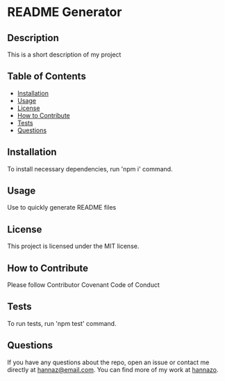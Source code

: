 # README Generator
  
## Description
  
This is a short description of my project
  
## Table of Contents

- [Installation](#installation)
- [Usage](#usage)
- [License](#license)
- [How to Contribute](#how-to-contribute)
- [Tests](#tests)
- [Questions](#questions)
  
## Installation
  
To install necessary dependencies, run 'npm i' command.
  
## Usage
  
Use to quickly generate README files
  
## License
  
This project is licensed under the MIT license.
  
## How to Contribute
  
Please follow Contributor Covenant Code of Conduct
  
## Tests
  
To run tests, run 'npm test' command.
  
## Questions
  
If you have any questions about the repo, open an issue or contact me directly at hannaz@email.com. You can find more of my work at [hannazo](https://github.com/hannazo).